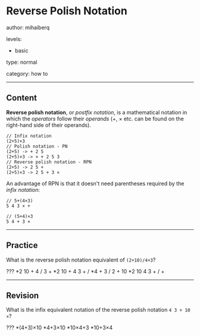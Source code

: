 # Reverse Polish Notation
author: mihaiberq

levels:

  - basic

type: normal

category: how to

---
## Content

**Reverse polish notation**, or *postfix notation*, is a mathematical notation in which the *operators* follow their *operands* (+, × etc. can be found on the right-hand side of their operands).
```
// Infix notation
(2+5)×3
// Polish notation - PN
(2+5) -> + 2 5
(2+5)×3 -> × + 2 5 3
// Reverse polish notation - RPN
(2+5) -> 2 5 +
(2+5)×3 -> 2 5 + 3 ×
```
An advantage of RPN is that it doesn't need parentheses required by the *infix notation*:
```
// 5+(4×3)
5 4 3 × +

// (5+4)×3
5 4 + 3 ×
```

---
## Practice

What is the reverse polish notation equivalent of `(2+10)/4+3`?

???
*2 10 + 4 / 3 +
*2 10 + 4 3 + /
*4 + 3 / 2 + 10
*2 10 4 3 + / +

---
## Revision

What is the infix equivalent notation of the reverse polish notation `4 3 + 10 ×`?

???
*(4+3)×10
*4+3×10
*10×4+3
*10+3×4
